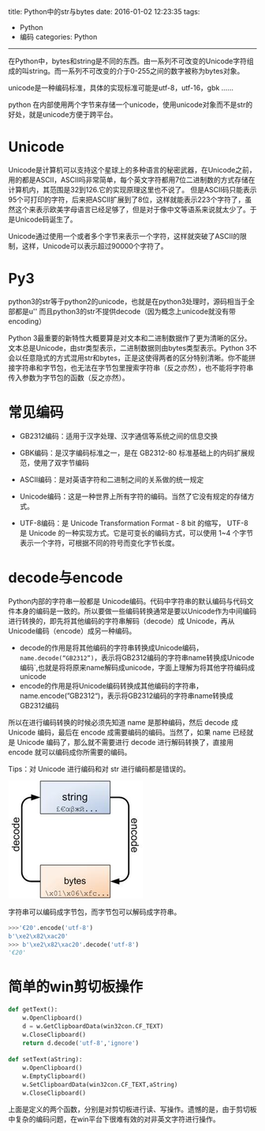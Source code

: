 title: Python中的str与bytes
date: 2016-01-02 12:23:35
tags: 
- Python
- 编码
categories: Python
---

在Python中，bytes和string是不同的东西。由一系列不可改变的Unicode字符组成的叫string。而一系列不可改变的介于0-255之间的数字被称为bytes对象。 

unicode是一种编码标准，具体的实现标准可能是utf-8，utf-16，gbk ……

python 在内部使用两个字节来存储一个unicode，使用unicode对象而不是str的好处，就是unicode方便于跨平台。

# Unicode #

Unicode是计算机可以支持这个星球上的多种语言的秘密武器，在Unicode之前，用的都是ASCII，ASCII吗非常简单，每个英文字符都用7位二进制数的方式存储在计算机内，其范围是32到126.它的实现原理这里也不说了。<!--more-->
但是ASCII码只能表示95个可打印的字符，后来把ASCII扩展到了8位，这样就能表示223个字符了，虽然这个来表示欧美字母语言已经足够了，但是对于像中文等语系来说就太少了。于是Unicode码诞生了。

Unicode通过使用一个或者多个字节来表示一个字符，这样就突破了ASCII的限制，这样，Unicode可以表示超过90000个字符了。

# Py3 #

python3的str等于python2的unicode，也就是在python3处理时，源码相当于全部都是u''
而且python3的str不提供decode（因为概念上unicode就没有带encoding）


Python 3最重要的新特性大概要算是对文本和二进制数据作了更为清晰的区分。文本总是Unicode，由str类型表示，二进制数据则由bytes类型表示。Python 3不会以任意隐式的方式混用str和bytes，正是这使得两者的区分特别清晰。你不能拼接字符串和字节包，也无法在字节包里搜索字符串（反之亦然），也不能将字符串传入参数为字节包的函数（反之亦然）。

# 常见编码 #

- GB2312编码：适用于汉字处理、汉字通信等系统之间的信息交换

- GBK编码：是汉字编码标准之一，是在 GB2312-80 标准基础上的内码扩展规范，使用了双字节编码

- ASCII编码：是对英语字符和二进制之间的关系做的统一规定

- Unicode编码：这是一种世界上所有字符的编码。当然了它没有规定的存储方式。

- UTF-8编码：是 Unicode Transformation Format - 8 bit 的缩写， UTF-8 是 Unicode 的一种实现方式。它是可变长的编码方式，可以使用 1~4 个字节表示一个字符，可根据不同的符号而变化字节长度。

# decode与encode #

Python内部的字符串一般都是 Unicode编码。代码中字符串的默认编码与代码文件本身的编码是一致的。所以要做一些编码转换通常是要以Unicode作为中间编码进行转换的，即先将其他编码的字符串解码（decode）成 Unicode，再从 Unicode编码（encode）成另一种编码。

- decode的作用是将其他编码的字符串转换成Unicode编码，`name.decode(“GB2312”)`，表示将GB2312编码的字符串name转换成Unicode编码`,也就是将将原来name解码成unicode，字面上理解为将其他字符编码成unicode
- encode的作用是将Unicode编码转换成其他编码的字符串，name.encode(”GB2312“)，表示将GB2312编码的字符串name转换成GB2312编码

所以在进行编码转换的时候必须先知道 name 是那种编码，然后 decode 成 Unicode 编码，最后在 encode 成需要编码的编码。当然了，如果 name 已经就是 Unicode 编码了，那么就不需要进行 decode 进行解码转换了，直接用 encode 就可以编码成你所需要的编码。

Tips：对 Unicode 进行编码和对 str 进行编码都是错误的。

![](\img\article\bytes-str.png)

字符串可以编码成字节包，而字节包可以解码成字符串。

```python
>>>'€20'.encode('utf-8')
b'\xe2\x82\xac20'
>>> b'\xe2\x82\xac20'.decode('utf-8')
'€20'
```


# 简单的win剪切板操作 #

```python
def getText():
    w.OpenClipboard()
    d = w.GetClipboardData(win32con.CF_TEXT)
    w.CloseClipboard()
    return d.decode('utf-8','ignore')

def setText(aString):
    w.OpenClipboard()
    w.EmptyClipboard()
    w.SetClipboardData(win32con.CF_TEXT,aString)
    w.CloseClipboard()
```

上面是定义的两个函数，分别是对剪切板进行读、写操作。遗憾的是，由于剪切板中复杂的编码问题，在win平台下很难有效的对非英文字符进行操作。